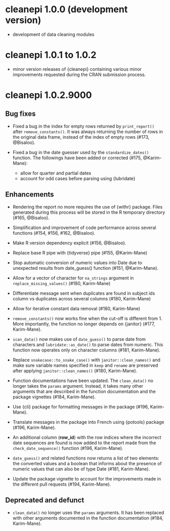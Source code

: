 # cleanepi 1.0.0 (development version)

* development of data cleaning modules

# cleanepi 1.0.1 to 1.0.2

* minor version releases of {cleanepi} containing various minor improvements requested during the CRAN submission process.

# cleanepi 1.0.2.9000

## Bug fixes

* Fixed a bug in the index for empty rows returned by `print_report()` after `remove_constants()`. It was always returning the number of rows in the original data frame, instead of the index of empty rows (#173, @Bisaloo).

* Fixed a bug in the date guesser used by the `standardize_dates()` function. The followings have been added or corrected (#175, @Karim-Mane):
  * allow for quarter and partial dates
  * account for odd cases before parsing using {lubridate}

## Enhancements

* Rendering the report no more requires the use of {withr} package. Files generated during this process will be stored in the R temporary directory (#165, @Bisaloo).

* Simplification and improvement of code performance across several functions (#154, #156, #162, @Bisaloo).

* Make R version dependency explicit (#156, @Bisaloo).

* Replace base R pipe with {tidyverse} pipe (#155, @Karim-Mane)

* Stop automatic conversion of numeric values into Date due to unexpected results from date_guess() function (#151, @Karim-Mane).

* Allow for a vector of character for `na_strings` argument in `replace_missing_values()` (#180, Karim-Mane)

* Differentiate message sent when duplicates are found in subject ids column vs duplicates across several columns (#180, Karim-Mane)

* Allow for iterative constant data removal (#180, Karim-Mane)

* `remove_constants()` now works fine when the cut-off is different from 1. More importantly, the function no longer depends on {janitor} (#177, Karim-Mane).

* `scan_data()` now makes use of `date_guess()` to parse date from characters and `lubridate::as_date()` to parse dates from numeric. This function now  operates only on character columns (#181, Karim-Mane).

* Replace `snakecase::to_snake_case()` with `janitor::clean_names()` and make sure variable names specified in `keep` and `rename` are preserved after applying `janitor::clean_names()` (#180, Karim-Mane).

* Function documentations have been updated. The `clean_data()` no longer takes the `params` argument. Instead, it takes many other arguments that are described in the function documentation and the package vignettes (#184, Karim-Mane).

* Use {cli} package for formatting messages in the package (#196, Karim-Mane).

* Translate messages in the package into French using {potools} package (#196, Karim-Mane).

* An additional column (**row_id**) with the row indices where the incorrect date sequences are found is now added to the report made from the `check_date_sequence()` function (#196, Karim-Mane).

* `date_guess()` and related functions now returns a list of two elements: the converted values and a boolean that informs about the presence of numeric values
that can also be of type Date (#181, Karim-Mane).

* Update the package vignette to account for the improvements made in the different pull requests (#194, Karim-Mane).

## Deprecated and defunct

* `clean_data()` no longer uses the `params` arguments. It has been replaced with other arguments documented in the function documentation (#184, Karim-Mane).
